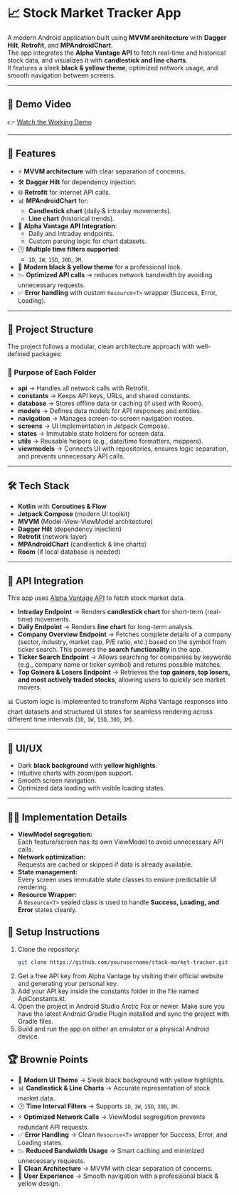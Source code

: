 # 📈 Stock Market Tracker App

A modern Android application built using **MVVM architecture** with **Dagger Hilt**, **Retrofit**, and **MPAndroidChart**.  
The app integrates the **Alpha Vantage API** to fetch real-time and historical stock data, and visualizes it with **candlestick and line charts**.  
It features a sleek **black & yellow theme**, optimized network usage, and smooth navigation between screens.

---

## 🎥 Demo Video
👉 [Watch the Working Demo](https://drive.google.com/file/d/13E8M-6653vOuGDyxdMNDC5wNkbazMMOj/view?usp=drivesdk)  

---

## 🚀 Features
- ⚡ **MVVM architecture** with clear separation of concerns.  
- 🛠 **Dagger Hilt** for dependency injection.  
- 🌐 **Retrofit** for internet API calls.  
- 📊 **MPAndroidChart** for:
  - **Candlestick chart** (daily & intraday movements).  
  - **Line chart** (historical trends).  
- 📡 **Alpha Vantage API Integration**:
  - Daily and Intraday endpoints.  
  - Custom parsing logic for chart datasets.  
- 🕒 **Multiple time filters supported**:
  - `1D`, `1W`, `15D`, `30D`, `3M`.  
- 🎨 **Modern black & yellow theme** for a professional look.  
- 📉 **Optimized API calls** → reduces network bandwidth by avoiding unnecessary requests.  
- ✅ **Error handling** with custom `Resource<T>` wrapper (Success, Error, Loading).  

---

## 📂 Project Structure

The project follows a modular, clean architecture approach with well-defined packages:


### 📌 Purpose of Each Folder
- **api** → Handles all network calls with Retrofit.  
- **constants** → Keeps API keys, URLs, and shared constants.  
- **database** → Stores offline data or caching (if used with Room).  
- **models** → Defines data models for API responses and entities.  
- **navigation** → Manages screen-to-screen navigation routes.  
- **screens** → UI implementation in Jetpack Compose.  
- **states** → Immutable state holders for screen data.  
- **utils** → Reusable helpers (e.g., date/time formatters, mappers).  
- **viewmodels** → Connects UI with repositories, ensures logic separation, and prevents unnecessary API calls.  

---

## 🛠️ Tech Stack
- **Kotlin** with **Coroutines & Flow**  
- **Jetpack Compose** (modern UI toolkit)  
- **MVVM** (Model-View-ViewModel architecture)  
- **Dagger Hilt** (dependency injection)  
- **Retrofit** (network layer)  
- **MPAndroidChart** (candlestick & line charts)  
- **Room** (if local database is needed)  

---

## 📡 API Integration

This app uses [Alpha Vantage API](https://www.alphavantage.co/) to fetch stock market data.

- **Intraday Endpoint** → Renders **candlestick chart** for short-term (real-time) movements.  
- **Daily Endpoint** → Renders **line chart** for long-term analysis.  
- **Company Overview Endpoint** → Fetches complete details of a company (sector, industry, market cap, P/E ratio, etc.) based on the symbol from ticker search. This powers the **search functionality** in the app.  
- **Ticker Search Endpoint** → Allows searching for companies by keywords (e.g., company name or ticker symbol) and returns possible matches.  
- **Top Gainers & Losers Endpoint** → Retrieves the **top gainers, top losers, and most actively traded stocks**, allowing users to quickly see market movers.  

📊 Custom logic is implemented to transform Alpha Vantage responses into chart datasets and structured UI states for seamless rendering across different time intervals (`1D`, `1W`, `15D`, `30D`, `3M`).  

---

## 🎨 UI/UX
- Dark **black background** with **yellow highlights**.  
- Intuitive charts with zoom/pan support.  
- Smooth screen navigation.  
- Optimized data loading with visible loading states.  

---

## 🧑‍💻 Implementation Details
- **ViewModel segregation:**  
  Each feature/screen has its own ViewModel to avoid unnecessary API calls.  
- **Network optimization:**  
  Requests are cached or skipped if data is already available.  
- **State management:**  
  Every screen uses immutable state classes to ensure predictable UI rendering.  
- **Resource Wrapper:**  
  A `Resource<T>` sealed class is used to handle **Success, Loading, and Error** states cleanly.  



## 📌 Setup Instructions

1. Clone the repository:
   ```bash
   git clone https://github.com/yourusername/stock-market-tracker.git
   
2. Get a free API key from Alpha Vantage by visiting their official website and generating your personal key.  
3. Add your API key inside the constants folder in the file named ApiConstants.kt.  
4. Open the project in Android Studio Arctic Fox or newer. Make sure you have the latest Android Gradle Plugin installed and sync the project with Gradle files.  
5. Build and run the app on either an emulator or a physical Android device.  
   

## 🏆 Brownie Points

- 🌌 **Modern UI Theme** → Sleek black background with yellow highlights.  
- 📊 **Candlestick & Line Charts** → Accurate representation of stock market data.  
- 🕒 **Time Interval Filters** → Supports `1D`, `1W`, `15D`, `30D`, `3M`.  
- ⚡ **Optimized Network Calls** → ViewModel segregation prevents redundant API requests.  
- ✅ **Error Handling** → Clean `Resource<T>` wrapper for Success, Error, and Loading states.  
- 📉 **Reduced Bandwidth Usage** → Smart caching and minimized unnecessary requests.  
- 🔧 **Clean Architecture** → MVVM with clear separation of concerns.  
- 🎨 **User Experience** → Smooth navigation with a professional black & yellow design.  

   
